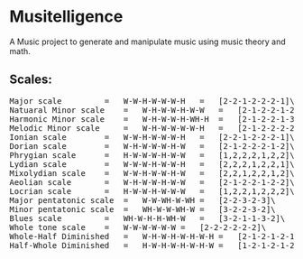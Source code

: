 # Musitelligence

A Music project to generate and manipulate music using music theory and math.

## Scales:

<pre>
Major scale 		= 	W-W-H-W-W-W-H	=	[2-2-1-2-2-2-1]\
Natuaral Minor scale 	= 	W-H-W-W-H-W-W	=	[2-1-2-2-1-2-2]\
Harmonic Minor scale 	= 	W-H-W-W-H-WH-H  =	[2-1-2-2-1-3-1]\
Melodic Minor scale 	= 	W-H-W-W-W-W-H 	=	[2-1-2-2-2-2-1]\
Ionian scale 		= 	W-W-H-W-W-W-H 	=	[2-2-1-2-2-2-1]\
Dorian scale 		=	W-H-W-W-W-H-W 	=	[2-1-2-2-2-1-2]\
Phrygian scale 		= 	H-W-W-W-H-W-W 	=	[1,2,2,2,1,2,2]\
Lydian scale 		= 	W-W-W-H-W-W-H 	=	[2,2,2,1,2,2,1]\
Mixolydian scale 	= 	W-W-H-W-W-H-W	=	[2,2,1,2,2,1,2]\
Aeolian scale 		= 	W-H-W-W-H-W-W	=	[2-1-2-2-1-2-2]\
Locrian scale 		= 	H-W-W-H-W-W-W	=	[1,2,2,1,2,2,2]\
Major pentatonic scale  = 	W-W-WH-W-WH	=	[2-2-3-2-3]\
Minor pentatonic scale 	= 	WH-W-W-WH-W	=	[3-2-2-3-2]\
Blues scale 		=	WH-W-H-H-WH-W	=	[3-2-1-1-3-2]\
Whole tone scale 	=	W-W-W-W-W-W	=	[2-2-2-2-2-2]\
Whole-Half Diminished	=	W-H-W-H-W-H-W-H	=	[2-1-2-1-2-1-2-1]\
Half-Whole Diminished	=	H-W-H-W-H-W-H-W	=	[1-2-1-2-1-2-1-2]\
</pre>

